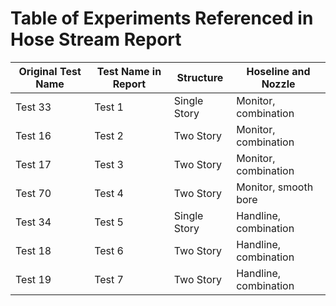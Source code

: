 Table of Experiments Referenced in Hose Stream Report
===================================================================================
| Original Test Name | Test Name in Report | Structure    | Hoseline and Nozzle   |
| ------------------ | ------------------- | ------------ | --------------------- | 
| Test 33 			 | Test 1  			   | Single Story | Monitor, combination  |
| Test 16 			 | Test 2  			   | Two Story    | Monitor, combination  |
| Test 17 			 | Test 3  			   | Two Story    | Monitor, combination  |
| Test 70 			 | Test 4  			   | Two Story    | Monitor, smooth bore  |
| Test 34 			 | Test 5  			   | Single Story | Handline, combination |
| Test 18 			 | Test 6  			   | Two Story    | Handline, combination |
| Test 19 			 | Test 7  			   | Two Story    | Handline, combination |